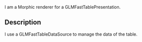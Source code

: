 I am a Morphic renderer for a GLMFastTablePresentation.

Description
--------------------

I use a GLMFastTableDataSource to manage the data of the table.
